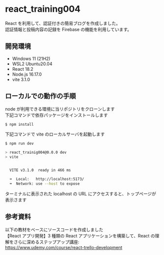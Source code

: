 # react_training004

React を利用して、認証付きの簡易ブログを作成しました。  
認証情報と投稿内容の記録を Firebase の機能を利用しています。

## 開発環境

- Windows 11 (21H2)
- WSL2 Ubuntu20.04
- React 18.2
- Node.js 16.17.0
- vite 3.1.0

## ローカルでの動作の手順

node が利用できる環境に当リポジトリをクローンします  
下記コマンドで依存パッケージをインストールします

```bash
$ npm install
```

下記コマンドで vite のローカルサーバを起動します

```bash
$ npm run dev

> react_trainig004@0.0.0 dev
> vite


  VITE v3.1.0  ready in 466 ms

  ➜  Local:   http://localhost:5173/
  ➜  Network: use --host to expose
```

ターミナルに表示された localhost の URL にアクセスすると、トップページが表示さます

## 参考資料

以下の教材をベースにソースコードを作成しました  
【React アプリ開発】3 種類の React アプリケーションを構築して、React の理解をさらに深めるステップアップ講座:  
https://www.udemy.com/course/react-trello-development

